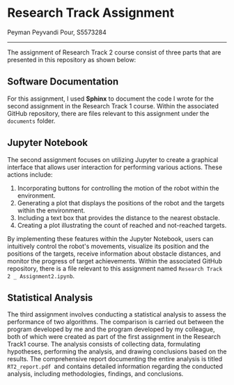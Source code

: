 # Research Track Assignment

Peyman Peyvandi Pour, S5573284

------------



The assignment of Research Track 2 course consist of three parts that are presented in this repository as shown below:

## Software Documentation
For this assignment, I used **Sphinx** to document the code I wrote for the second assignment in the Research Track 1 course. Within the associated GitHub repository, there are files relevant to this assignment under the `documents` folder.


## Jupyter Notebook

The second assignment focuses on utilizing Jupyter to create a graphical interface that allows user interaction for performing various actions. These actions include:

1. Incorporating buttons for controlling the motion of the robot within the environment.
2. Generating a plot that displays the positions of the robot and the targets within the environment.
3. Including a text box that provides the distance to the nearest obstacle.
4. Creating a plot illustrating the count of reached and not-reached targets.

By implementing these features within the Jupyter Notebook, users can intuitively control the robot's movements, visualize its position and the positions of the targets, receive information about obstacle distances, and monitor the progress of target achievements.
Within the associated GitHub repository, there is a file relevant to this assignment named `Research Track 2 _ Assignment2.ipynb`.


## Statistical Analysis

The third assignment involves conducting a statistical analysis to assess the performance of two algorithms. The comparison is carried out between the program developed by me and the program developed by my colleague, both of which were created as part of the first assignment in the Research Track1 course.
The analysis consists of collecting data, formulating hypotheses, performing the analysis, and drawing conclusions based on the results. The comprehensive report documenting the entire analysis is titled `RT2_report.pdf `and contains detailed information regarding the conducted analysis, including methodologies, findings, and conclusions.